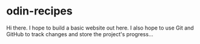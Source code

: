 # odin-recipes

Hi there. I hope to build a basic website out here. I also hope to use Git and GitHub to track changes and store the project's progress…
